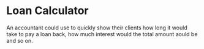 # Loan Calculator

An accountant could use to quickly show their clients how long it would take to pay a loan back, how much interest would the total amount aould be and so on.